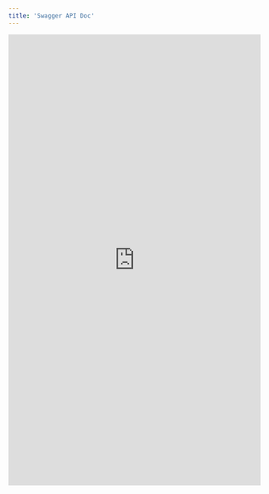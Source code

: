 ```yaml
---
title: 'Swagger API Doc'
---
```


<iframe onload="iFrameHeight()"	id="blockrandom" name="iframe" src="https://swaggerhub.com/api/annatech/capi_core/1.3.2" width="100%" height="900" scrolling="auto" frameborder="0" class="wrapper"> This option will not work correctly. Unfortunately, your browser does not support inline frames.</iframe>